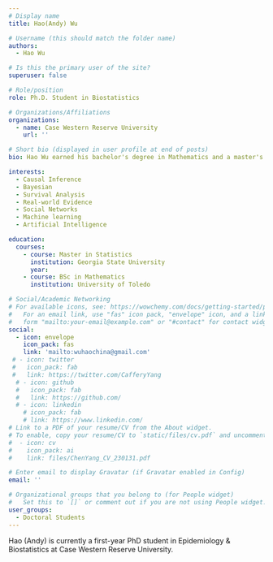```yaml
---
# Display name
title: Hao(Andy) Wu

# Username (this should match the folder name)
authors:
  - Hao Wu

# Is this the primary user of the site?
superuser: false

# Role/position
role: Ph.D. Student in Biostatistics

# Organizations/Affiliations
organizations:
  - name: Case Western Reserve University
    url: ''

# Short bio (displayed in user profile at end of posts)
bio: Hao Wu earned his bachelor's degree in Mathematics and a master's degree in Statistics before embarking on his doctoral journey. He's truly passionate about mathematics and data, with a knack for tackling intricate problems and uncovering valuable insights from data. Of course, he is a math nerd.

interests:
  - Causal Inference
  - Bayesian
  - Survival Analysis
  - Real-world Evidence
  - Social Networks
  - Machine learning
  - Artificial Intelligence

education:
  courses:
    - course: Master in Statistics
      institution: Georgia State University
      year:
    - course: BSc in Mathematics
      institution: University of Toledo

# Social/Academic Networking
# For available icons, see: https://wowchemy.com/docs/getting-started/page-builder/#icons
#   For an email link, use "fas" icon pack, "envelope" icon, and a link in the
#   form "mailto:your-email@example.com" or "#contact" for contact widget.
social:
  - icon: envelope
    icon_pack: fas
    link: 'mailto:wuhaochina@gmail.com'
 # - icon: twitter
 #   icon_pack: fab
 #   link: https://twitter.com/CafferyYang
  # - icon: github
  #   icon_pack: fab
  #   link: https://github.com/
  # - icon: linkedin
    # icon_pack: fab
    # link: https://www.linkedin.com/
# Link to a PDF of your resume/CV from the About widget.
# To enable, copy your resume/CV to `static/files/cv.pdf` and uncomment the lines below.
#  - icon: cv
#    icon_pack: ai
#    link: files/ChenYang_CV_230131.pdf

# Enter email to display Gravatar (if Gravatar enabled in Config)
email: ''

# Organizational groups that you belong to (for People widget)
#   Set this to `[]` or comment out if you are not using People widget.
user_groups:
  - Doctoral Students
---
```


Hao (Andy) is currently a first-year PhD student in Epidemiology & Biostatistics at Case Western Reserve University. 

